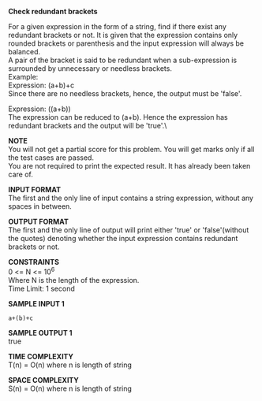 **Check redundant brackets**

For a given expression in the form of a string, find if there exist any redundant brackets or not. It is given that the expression contains only rounded brackets or parenthesis and the input expression will always be balanced.\
A pair of the bracket is said to be redundant when a sub-expression is surrounded by unnecessary or needless brackets.\
Example:\
Expression: (a+b)+c\
Since there are no needless brackets, hence, the output must be 'false'.

Expression: ((a+b))\
The expression can be reduced to (a+b). Hence the expression has redundant brackets and the output will be 'true'.\

**NOTE**\
You will not get a partial score for this problem. You will get marks only if all the test cases are passed.\
You are not required to print the expected result. It has already been taken care of.

**INPUT FORMAT**\
The first and the only line of input contains a string expression, without any spaces in between.

**OUTPUT FORMAT**\
The first and the only line of output will print either 'true' or 'false'(without the quotes) denoting whether the input expression contains redundant brackets or not.

**CONSTRAINTS**\
0 <= N <= 10<sup>6</sup>\
Where N is the length of the expression.\
Time Limit: 1 second

**SAMPLE INPUT 1**

```
a+(b)+c
```

**SAMPLE OUTPUT 1**\
true

**TIME COMPLEXITY**\
T(n) = O(n) where n is length of string

**SPACE COMPLEXITY**\
S(n) = O(n) where n is length of string
